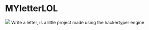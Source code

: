# MYletterLOL
<img align="midle" src="https://repository-images.githubusercontent.com/442866447/8ffebd4f-015b-4057-a42f-42a10d94703a"/>
Write a letter, is a little project made using the hackertyper engine
